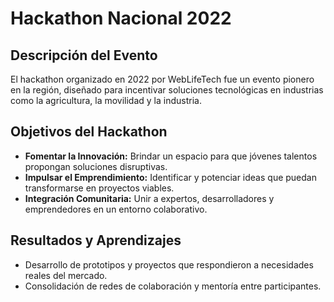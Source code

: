 # Hackathon Nacional 2022

## Descripción del Evento
El hackathon organizado en 2022 por WebLifeTech fue un evento pionero en la región, diseñado para incentivar soluciones tecnológicas en industrias como la agricultura, la movilidad y la industria.

## Objetivos del Hackathon
- **Fomentar la Innovación:** Brindar un espacio para que jóvenes talentos propongan soluciones disruptivas.
- **Impulsar el Emprendimiento:** Identificar y potenciar ideas que puedan transformarse en proyectos viables.
- **Integración Comunitaria:** Unir a expertos, desarrolladores y emprendedores en un entorno colaborativo.

## Resultados y Aprendizajes
- Desarrollo de prototipos y proyectos que respondieron a necesidades reales del mercado.
- Consolidación de redes de colaboración y mentoría entre participantes.
